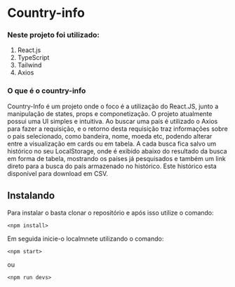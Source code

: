 # Country-info

### Neste projeto foi utilizado:

1. React.js
2. TypeScript
3. Tailwind
4. Axios

### O que é o country-info
Country-Info é um projeto onde o foco é a utilização do React.JS, junto a manipulação de states, 
props e componetização.
O projeto atualmente possui uma UI simples e intuitiva.
Ao buscar uma país é utilizado o Axios para fazer a requisição, e o retorno desta requisição
traz informações sobre o pais selecionado, como bandeira, nome, moeda etc, podendo alterar
entre a visualização em cards ou em tabela.
A cada busca fica salvo um histórico no seu LocalStorage, onde é exibido abaixo do resultado da busca
em forma de tabela, mostrando os países já pesquisados e também um link direto para a busca do país armazenado no histórico.
Este histórico esta disponível para download em CSV.

## Instalando
Para instalar o <country-info> basta clonar o repositório e após isso utilize o comando:
```
<npm install>
```
Em seguida inicie-o localmnete utilizando o comando:
```
<npm start>
```
ou
```
<npm run devs>
```
